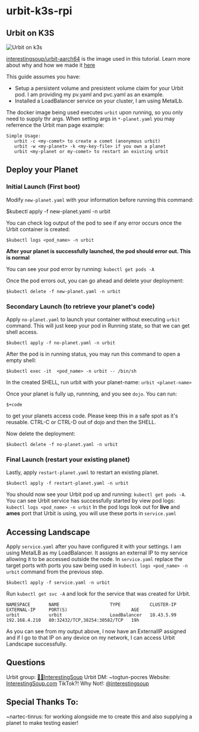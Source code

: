 # urbit-k3s-rpi
## Urbit on K3S
![Urbit on k3s](https://interestingsoup.com/content/images/2022/02/urbit-on-k3s.png)

[interestingsoup/urbit-aarch64](https://hub.docker.com/r/interestingsoup/urbit-aarch64) is the image used in this tutorial.
Learn more about why and how we made it [here](https://interestingsoup.com/how-to-create-a-dockerimage/)

This guide assumes you have:
- Setup a persistent volume and presistent volume claim for your Urbit pod. I am providing my pv.yaml and pvc.yaml as an example.
- Installed a LoadBalancer service on your cluster, I am using MetalLb. 

The docker image being used executes `urbit` upon running, so you only need to supply thr args.  When setting args in `*-planet.yaml` you may referrence the Urbit man page example:

```
Simple Usage:
   urbit -c <my-comet> to create a comet (anonymous urbit)
   urbit -w <my-planet> -k <my-key-file> if you own a planet
   urbit <my-planet or my-comet> to restart an existing urbit
```

## Deploy your Planet

### Initial Launch (First boot)
Modify `new-planet.yaml` with your information before running this command:

$kubectl apply -f new-planet.yaml -n urbit

You can check log output of the pod to see if any error occurs once the Urbit container is created:

	$kubectl logs <pod_name> -n urbit

**After your planet is successfully launched, the pod should error out. This is normal**

You can see your pod error by running: `kubectl get pods -A`

Once the pod errors out, you can go ahead and delete your deployment:

	$kubectl delete -f new-planet.yaml -n urbit

### Secondary Launch (to retrieve your planet's code)

Apply `no-planet.yaml` to launch your container without executing `urbit` command. 
This will just keep your pod in Running state, so that we can get shell access.

	$kubectl apply -f no-planet.yaml -n urbit

After the pod is in running status, you may run this command to open a empty shell:

	$kubectl exec -it  <pod_name> -n urbit -- /bin/sh

In the created SHELL, run urbit with your planet-name:
`urbit <planet-name>`

Once your planet is fully up, runnning, and you see `dojo`. 
You can run: 

	$+code

to get your planets access code. 
Please keep this in a safe spot as it's reusable.
CTRL-C or CTRL-D out of dojo and then the SHELL.

Now delete the deployment:

	$kubectl delete -f no-planet.yaml -n urbit

### Final Launch (restart your existing planet)
Lastly, apply `restart-planet.yaml` to restart an existing planet.

	$kubectl apply -f restart-planet.yaml -n urbit

You should now see your Urbit pod up and running: `kubectl get pods -A`.
You can see Urbit service has successfully started by view pod logs: `kubectl logs <pod_name> -n urbit`
In the pod logs look out for **live** and **ames** port that Urbit is using, you will use these ports in `service.yaml`

## Accessing Landscape

Apply `service.yaml` after you have configured it with your settings. I am using MetalLB as my LoadBalancer. 
It assigns an external IP to my service allowing it to be accessed outside the node. 
In `service.yaml` replace the target ports with ports you saw being used in `kubectl logs <pod_name> -n urbit` command 
from the previous step.

	$kubectl apply -f service.yaml -n urbit

Run `kubectl get svc -A` and look for the service that was created for Urbit. 
```
NAMESPACE       NAME                   TYPE           CLUSTER-IP      EXTERNAL-IP     PORT(S)                        AGE
urbit           urbit                  LoadBalancer   10.43.5.99      192.168.4.210   80:32432/TCP,38254:30582/TCP   19h
```

As you can see from my output above, I now have an ExternalIP assigned and if I go to that IP on any device on my network, I can access Urbit Landscape successfully.

## Questions
Urbit group: [🧠🥣InterestingSoup](web+urbitgraph://group/~togtun-pocres/brain-interestingsoup-bowl-with-spoon)
Urbit DM: ~togtun-pocres
Website: [InterestingSoup.com](https://interestingsoup.com)
TikTok?! Why Not!: [@interestingsoup](https://www.tiktok.com/@interestingsoup)

## Special Thanks To:
~nartec-tinrus: for working alongside me to create this and also supplying a planet to make testing easier!
